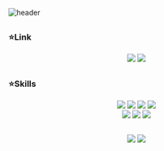 ![header](https://capsule-render.vercel.app/api?type=waving&color=auto&height=300&section=header&text=Welcome!😊&desc=This%20is%20jikang%20playground.%20&fontSize=90&descSize=30&fontColor=ffffff&fontAlignY=40)
<br>

<h2 align=center></h2>

### :star:Link
<div align=center>
  <a href="https://github.com/ryujikang" target="_blank"><img src="https://img.shields.io/badge/github-181717?style=for-the-badge&logo=github&logoColor=white"></a>
  <a href="https://instagram.com/kkkaaannnggg_" target="_blank"><img src="https://img.shields.io/badge/instagram-FF0069?style=for-the-badge&logo=instagram&logoColor=white"></a>
</div>

<h2 align=center></h2>

### :star:Skills
<div align=center> 
  <img src="https://img.shields.io/badge/c-A8B9CC?style=for-the-badge&logo=c&logoColor=white">
  <img src="https://img.shields.io/badge/C++-00599C?style=for-the-badge&logo=C%2B%2B&logoColor=white"/>
  <img src="https://img.shields.io/badge/python-3776AB?style=for-the-badge&logo=python&logoColor=white">
  <img src="https://img.shields.io/badge/java-007396?style=for-the-badge&logo=java&logoColor=white"> 
  <br>

  <!-- <img src="https://img.shields.io/badge/css-1572B6?style=for-the-badge&logo=css3&logoColor=white">  -->
  <!-- <img src="https://img.shields.io/badge/javascript-F7DF1E?style=for-the-badge&logo=javascript&logoColor=black">  -->
  <!-- <img src="https://img.shields.io/badge/react-61DAFB?style=for-the-badge&logo=react&logoColor=black">  -->
  <!-- <img src="https://img.shields.io/badge/node.js-339933?style=for-the-badge&logo=Node.js&logoColor=white"> -->
  
  <!-- <img src="https://img.shields.io/badge/numpy-013243?style=for-the-badge&logo=numpy&logoColor=white">  -->
  <!-- <img src="https://img.shields.io/badge/pandas-150458?style=for-the-badge&logo=pandas&logoColor=white">  -->
  <!-- <img src="https://img.shields.io/badge/oracle-F80000?style=for-the-badge&logo=oracle&logoColor=white">  -->
  <!-- <img src="https://img.shields.io/badge/mysql-4479A1?style=for-the-badge&logo=mysql&logoColor=white">  -->
  <!-- <img src="https://img.shields.io/badge/linux-FCC624?style=for-the-badge&logo=linux&logoColor=black">  -->
  <!-- <img src="https://img.shields.io/badge/ubuntu-E95420?style=for-the-badge&logo=ubuntu&logoColor=black">  -->
  <!-- <img src="https://img.shields.io/badge/docker-2496ED?style=for-the-badge&logo=docker&logoColor=black">  -->
  <!-- <img src="https://img.shields.io/badge/spring-6DB33F?style=for-the-badge&logo=spring&logoColor=white">  -->

  <img src="https://img.shields.io/badge/github-181717?style=for-the-badge&logo=github&logoColor=white">
  <img src="https://img.shields.io/badge/git-F05032?style=for-the-badge&logo=git&logoColor=white">
  <img src="https://img.shields.io/badge/discord-5865F2?style=for-the-badge&logo=discord&logoColor=white">
  <br>
</div>

<h2></h2>
<div align="center">
<!--   <img align="left" src="https://github-readme-stats.vercel.app/api?username=ryujikang&show_icons=true&count_private=true&theme=swift"/> -->
  <img align="" src="http://mazassumnida.wtf/api/v2/generate_badge?boj=dbwlrkd2000"/>
  <img align="" src="https://github-readme-stats.vercel.app/api/top-langs/?username=ryujikang&clone-web-scrapper&hide=Procfile&theme=vue"/>
</div>
